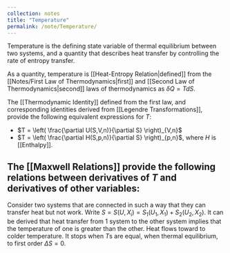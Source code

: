 ```yaml
---
collection: notes
title: "Temperature"
permalink: /note/Temperature/
---
```

Temperature is the defining state variable of thermal equilibrium between two systems, and a quantity that describes heat transfer by controlling the rate of entropy transfer.

As a quantity, temperature is [[Heat-Entropy Relation|defined]] from the [[Notes/First Law of Thermodynamics|first]] and [[Second Law of Thermodynamics|second]] laws of thermodynamics as $\delta Q = T dS$. 

The [[Thermodynamic Identity]] defined from the first law, and corresponding identities derived from [[Legendre Transformations]], provide the following equivalent expressions for $T$:
- $T = \left( \frac{\partial U(S,V,n)}{\partial S} \right)_{V,n}$
- $T = \left( \frac{\partial H(S,p,n)}{\partial S} \right)_{p,n}$, where $H$ is [[Enthalpy]].

The [[Maxwell Relations]] provide the following relations between derivatives of $T$ and derivatives of other variables:
- 



Consider two systems that are connected in such a way that they can transfer heat but not work. Write $S = S(U,X_i) = S_1(U_1,X_1) + S_2(U_2,X_2)$.
It can be derived that heat transfer from 1 system to the other system implies that the temperature of one is greater than the other. Heat flows toward to colder temperature. It stops when $T$s are equal, when thermal equilibrium, to first order $\Delta S = 0$. 

